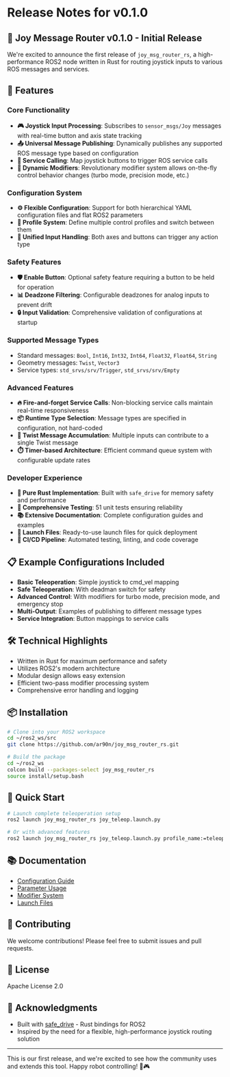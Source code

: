 # Release Notes for v0.1.0

## 🎉 Joy Message Router v0.1.0 - Initial Release

We're excited to announce the first release of `joy_msg_router_rs`, a high-performance ROS2 node written in Rust for routing joystick inputs to various ROS messages and services.

## 🚀 Features

### Core Functionality
- **🎮 Joystick Input Processing**: Subscribes to `sensor_msgs/Joy` messages with real-time button and axis state tracking
- **📤 Universal Message Publishing**: Dynamically publishes any supported ROS message type based on configuration
- **🔧 Service Calling**: Map joystick buttons to trigger ROS service calls
- **🎯 Dynamic Modifiers**: Revolutionary modifier system allows on-the-fly control behavior changes (turbo mode, precision mode, etc.)

### Configuration System
- **⚙️ Flexible Configuration**: Support for both hierarchical YAML configuration files and flat ROS2 parameters
- **📝 Profile System**: Define multiple control profiles and switch between them
- **🔄 Unified Input Handling**: Both axes and buttons can trigger any action type

### Safety Features
- **🛡️ Enable Button**: Optional safety feature requiring a button to be held for operation
- **📊 Deadzone Filtering**: Configurable deadzones for analog inputs to prevent drift
- **🔒 Input Validation**: Comprehensive validation of configurations at startup

### Supported Message Types
- Standard messages: `Bool`, `Int16`, `Int32`, `Int64`, `Float32`, `Float64`, `String`
- Geometry messages: `Twist`, `Vector3`
- Service types: `std_srvs/srv/Trigger`, `std_srvs/srv/Empty`

### Advanced Features
- **🔥 Fire-and-forget Service Calls**: Non-blocking service calls maintain real-time responsiveness
- **📦 Runtime Type Selection**: Message types are specified in configuration, not hard-coded
- **🔄 Twist Message Accumulation**: Multiple inputs can contribute to a single Twist message
- **⏱️ Timer-based Architecture**: Efficient command queue system with configurable update rates

### Developer Experience
- **🦀 Pure Rust Implementation**: Built with `safe_drive` for memory safety and performance
- **🧪 Comprehensive Testing**: 51 unit tests ensuring reliability
- **📚 Extensive Documentation**: Complete configuration guides and examples
- **🚀 Launch Files**: Ready-to-use launch files for quick deployment
- **🔧 CI/CD Pipeline**: Automated testing, linting, and code coverage

## 📋 Example Configurations Included

- **Basic Teleoperation**: Simple joystick to cmd_vel mapping
- **Safe Teleoperation**: With deadman switch for safety
- **Advanced Control**: With modifiers for turbo mode, precision mode, and emergency stop
- **Multi-Output**: Examples of publishing to different message types
- **Service Integration**: Button mappings to service calls

## 🛠️ Technical Highlights

- Written in Rust for maximum performance and safety
- Utilizes ROS2's modern architecture
- Modular design allows easy extension
- Efficient two-pass modifier processing system
- Comprehensive error handling and logging

## 📦 Installation

```bash
# Clone into your ROS2 workspace
cd ~/ros2_ws/src
git clone https://github.com/ar90n/joy_msg_router_rs.git

# Build the package
cd ~/ros2_ws
colcon build --packages-select joy_msg_router_rs
source install/setup.bash
```

## 🚀 Quick Start

```bash
# Launch complete teleoperation setup
ros2 launch joy_msg_router_rs joy_teleop.launch.py

# Or with advanced features
ros2 launch joy_msg_router_rs joy_teleop.launch.py profile_name:=teleop_with_modifiers
```

## 📚 Documentation

- [Configuration Guide](docs/CONFIG.md)
- [Parameter Usage](docs/PARAMETER_USAGE.md)
- [Modifier System](docs/MODIFIER_USAGE.md)
- [Launch Files](docs/LAUNCH.md)

## 🤝 Contributing

We welcome contributions! Please feel free to submit issues and pull requests.

## 📄 License

Apache License 2.0

## 🙏 Acknowledgments

- Built with [safe_drive](https://github.com/tier4/safe_drive) - Rust bindings for ROS2
- Inspired by the need for a flexible, high-performance joystick routing solution

---

This is our first release, and we're excited to see how the community uses and extends this tool. Happy robot controlling! 🤖🎮